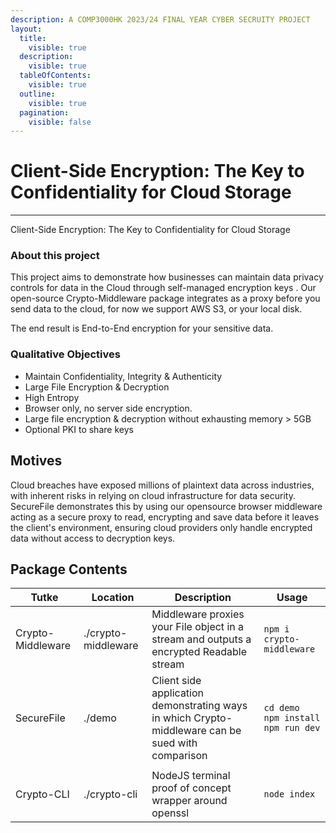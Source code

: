 ```yaml
---
description: A COMP3000HK 2023/24 FINAL YEAR CYBER SECRUITY PROJECT
layout:
  title:
    visible: true
  description:
    visible: true
  tableOfContents:
    visible: true
  outline:
    visible: true
  pagination:
    visible: false
---
```


# Client-Side Encryption: The Key to Confidentiality for Cloud Storage

***

Client-Side Encryption: The Key to Confidentiality for Cloud Storage

### About this project

This project aims to demonstrate how businesses can maintain data privacy controls for data in the Cloud through self-managed encryption keys . Our open-source Crypto-Middleware package integrates as a proxy before you send data to the cloud, for now we support AWS S3, or your local disk.&#x20;

The end result is End-to-End encryption for your sensitive data.

### Qualitative Objectives

* Maintain Confidentiality, Integrity & Authenticity
* Large File Encryption & Decryption
* High Entropy
* Browser only,  no server side encryption.
* Large file encryption & decryption without exhausting memory > 5GB
* Optional PKI to share keys

## Motives

Cloud breaches have exposed millions of plaintext data across industries, with inherent risks in relying on cloud infrastructure for data security. SecureFile demonstrates this by using our opensource  browser middleware acting as a secure proxy to read, encrypting and save data before it leaves the client's environment, ensuring cloud providers only handle encrypted data without access to decryption keys.

## Package Contents

<table data-full-width="true"><thead><tr><th>Tutke</th><th>Location</th><th>Description</th><th>Usage</th></tr></thead><tbody><tr><td>Crypto-Middleware</td><td>./crypto-middleware</td><td>Middleware proxies your File object in a stream and outputs a encrypted Readable stream</td><td><code>npm i crypto-middleware</code></td></tr><tr><td>SecureFile</td><td>./demo</td><td>Client side application demonstrating ways in which Crypto-middleware can be sued with comparison</td><td><code>cd demo</code><br><code>npm install</code><br><code>npm run dev</code></td></tr><tr><td></td><td></td><td></td><td></td></tr><tr><td>Crypto-CLI</td><td>./crypto-cli</td><td>NodeJS terminal proof of concept wrapper around openssl</td><td><code>node index</code></td></tr></tbody></table>


